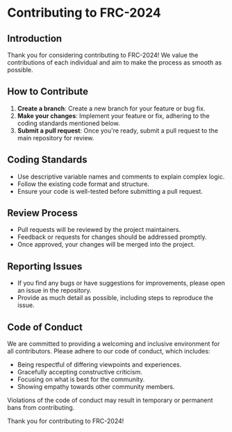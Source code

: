 # Contributing to FRC-2024

## Introduction
Thank you for considering contributing to FRC-2024! We value the contributions of each individual and aim to make the process as smooth as possible.

## How to Contribute
1. **Create a branch**: Create a new branch for your feature or bug fix.
3. **Make your changes**: Implement your feature or fix, adhering to the coding standards mentioned below.
4. **Submit a pull request**: Once you're ready, submit a pull request to the main repository for review.

## Coding Standards
- Use descriptive variable names and comments to explain complex logic.
- Follow the existing code format and structure.
- Ensure your code is well-tested before submitting a pull request.

## Review Process
- Pull requests will be reviewed by the project maintainers.
- Feedback or requests for changes should be addressed promptly.
- Once approved, your changes will be merged into the project.

## Reporting Issues
- If you find any bugs or have suggestions for improvements, please open an issue in the repository.
- Provide as much detail as possible, including steps to reproduce the issue.

## Code of Conduct
We are committed to providing a welcoming and inclusive environment for all contributors. Please adhere to our code of conduct, which includes:
- Being respectful of differing viewpoints and experiences.
- Gracefully accepting constructive criticism.
- Focusing on what is best for the community.
- Showing empathy towards other community members.

Violations of the code of conduct may result in temporary or permanent bans from contributing.

Thank you for contributing to FRC-2024!
